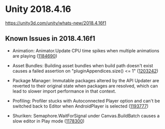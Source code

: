 # Unity 2018.4.16 
https://unity3d.com/unity/whats-new/2018.4.16f1

## Known Issues in 2018.4.16f1

<ul>
<li><p>Animation: Animator.Update CPU time spikes when multiple animations are playing (<a href="https://issuetracker.unity3d.com/issues/animator-dot-update-cpu-time-spikes-when-multiple-animations-are-playing">1184690</a>)</p></li>
<li><p>Asset Bundles: Building asset bundles when build path doesn't exist causes a failed assertion on "pluginAppendices.size() &lt;= 1" (<a href="https://issuetracker.unity3d.com/issues/building-asset-bundles-causes-an-assertion-pluginappendices-dot-size-equals-1-on-the-editor">1203242</a>)</p></li>
<li><p>Package Manager: Immutable packages altered by the API Updater are reverted to their original state when packages are resolved, which can lead to slower import performance in that context.</p></li>
<li><p>Profiling: Profiler stucks with Autoconnected Player option and can't be switched back to Editor when AndroidPlayer is selected (<a href="https://issuetracker.unity3d.com/issues/profiler-stucks-with-autoconnected-player-option-and-cant-be-switched-back-to-editor-when-androidplayer-is-selected">1193777</a>)</p></li>
<li><p>Shuriken: Semaphore.WaitForSignal under Canvas.BuildBatch causes a slow editor in Play mode (<a href="https://issuetracker.unity3d.com/issues/semaphore-dot-waitforsignal-causes-a-slow-editor-when-entering-play-mode">1178300</a>)</p></li>
</ul>
